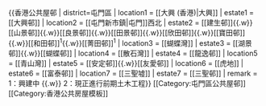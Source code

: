 {{香港公共屋邨
| district=屯門區
| location1 = [[大興 (香港)|大興]]
| estate1 = [[大興邨]]
| location2 = [[屯門新市鎮|屯門]]西北
| estate2 =  [[建生邨]]{{.w}}[[山景邨]]{{.w}}[[良景邨]]{{.w}}[[田景邨]]{{.w}}[[欣田邨]]{{.w}}[[寶田邨]] <!--{{!}} 第29區（西）<sup>1</sup>-->{{.w}}[[和田邨]]<sup>1</sup>{{.w}}[[菁田邨]]<sup>1</sup><!--{{.w}}第54區5號地盤公屋<sup>2</sup>{{.w}}第54區4A號（南）地盤公屋 <sup>2</sup>-->
| location3 = [[蝴蝶灣]]
| estate3 = [[湖景邨]]{{.w}}[[蝴蝶邨]]<!--{{.w}}湖山路公屋 <sup>2</sup>-->
| location4 = [[散石灣]]
| estate4 =  [[龍逸邨]]<!--{{.w}}業旺路第一及二期公屋 <sup>1</sup>-->
| location5 = [[青山灣]]
| estate5 = [[安定邨]]{{.w}}[[友愛邨]]<!--{{.w}}顯發里公屋<sup>1</sup>{{.w}}屯興路公屋<sup>2</sup>-->
| location6 = [[虎地]]
| estate6 = [[富泰邨]]
| location7 = [[三聖墟]]
| estate7 = [[三聖邨]]
| remark = 1：興建中 {{.w}} 2：現正進行前期土木工程}}
<includeonly>[[Category:屯門區公共屋邨]]</includeonly>
<noinclude>[[Category:香港公共房屋模板]]</noinclude>